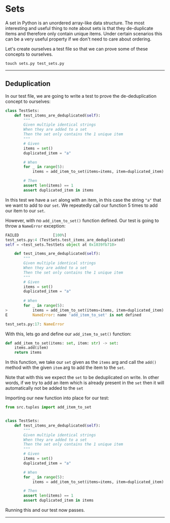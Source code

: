 # Sets

A set in Python is an unordered array-like data structure. The most interesting and useful thing to note about sets is that they de-duplicate items and therefore only contain unique items. Under certain scenarios this can be a very useful property if we don't need to care about ordering.

Let's create ourselves a test file so that we can prove some of these concepts to ourselves.

```
touch sets.py test_sets.py
```

***

## Deduplication

In our test file, we are going to write a test to prove the de-deduplication concept to ourselves:

```python
class TestSets:
    def test_items_are_deduplicated(self):
        """
        Given multiple identical strings
        When they are added to a set
        Then the set only contains the 1 unique item
        """
        # Given
        items = set()
        duplicated_item = "a"

        # When
        for _ in range(5):
            items = add_item_to_set(items=items, item=duplicated_item)

        # Then
        assert len(items) == 1
        assert duplicated_item in items

```

In this test we have a `set` along with an item, in this case the string `"a"` that we want to add to our `set`. We repeatedly call our function 5 times to add our item to our `set`.

However, with no `add_item_to_set()` function defined. Our test is going to throw a `NameError` exception:

```python
FAILED               [100%]
test_sets.py:4 (TestSets.test_items_are_deduplicated)
self = <test_sets.TestSets object at 0x1039fb710>

    def test_items_are_deduplicated(self):
        """
        Given multiple identical strings
        When they are added to a set
        Then the set only contains the 1 unique item
        """
        # Given
        items = set()
        duplicated_item = "a"
    
        # When
        for _ in range(5):
>           items = add_item_to_set(items=items, item=duplicated_item)
E           NameError: name 'add_item_to_set' is not defined

test_sets.py:17: NameError
```

With this, lets go and define our `add_item_to_set()` function:

```python
def add_item_to_set(items: set, item: str) -> set:
    items.add(item)
    return items
```

In this function, we take our `set` given as the `items` arg and call the `add()` method with the given `item` arg to add the item to the `set`.

Note that with this we expect the `set` to be deduplicated on write. In other words, if we try to add an item which is already present in the `set` then it will automatically not be added to the `set`

Importing our new function into place for our test:

```python
from src.tuples import add_item_to_set


class TestSets:
    def test_items_are_deduplicated(self):
        """
        Given multiple identical strings
        When they are added to a set
        Then the set only contains the 1 unique item
        """
        # Given
        items = set()
        duplicated_item = "a"

        # When
        for _ in range(5):
            items = add_item_to_set(items=items, item=duplicated_item)

        # Then
        assert len(items) == 1
        assert duplicated_item in items

```

Running this and our test now passes.

***
